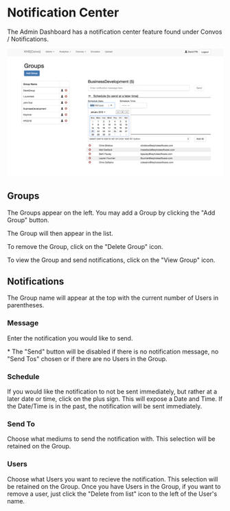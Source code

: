 # Notification Center
The Admin Dashboard has a notification center feature found under Convos / Notifications.

![](images/notification-center.png)

## Groups
The Groups appear on the left.  You may add a Group by clicking the "Add Group" button.

The Group will then appear in the list.

To remove the Group, click on the "Delete Group" icon.

To view the Group and send notifications, click on the "View Group" icon.

## Notifications
The Group name will appear at the top with the current number of Users in parentheses.

### Message
Enter the notification you would like to send. 

\* The "Send" button will be disabled if there is no notification message, no "Send Tos" chosen or if there are no Users in the Group.

### Schedule
If you would like the notification to not be sent immediately, but rather at a later date or time, click on the plus sign.  This will expose a Date and Time.  If the Date/Time is in the past, the notification will be sent immediately.

### Send To
Choose what mediums to send the notification with.  This selection will be retained on the Group.

### Users
Choose what Users you want to recieve the notification. This selection will be retained on the Group.  Once you have Users in the Group, if you want to remove a user, just click the "Delete from list" icon to the left of the User's name.


